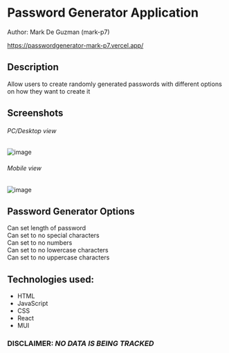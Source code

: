 # Password Generator Application

Author: Mark De Guzman (mark-p7)

https://passwordgenerator-mark-p7.vercel.app/
## Description
Allow users to create randomly generated passwords with different options on how they want to create it

## Screenshots
###### PC/Desktop view
![image](https://user-images.githubusercontent.com/78812508/186789403-88a72d98-c840-4e38-8b53-e20310ca7295.png)
###### Mobile view
![image](https://user-images.githubusercontent.com/78812508/186789498-6f71e7ae-38d7-4412-b62f-ef5afa15d986.png)


## Password Generator Options
Can set length of password
<br>
Can set to no special characters
<br>
Can set to no numbers
<br>
Can set to no lowercase characters
<br>
Can set to no uppercase characters

## Technologies used:
- HTML
- JavaScript
- CSS
- React
- MUI

### DISCLAIMER: *NO DATA IS BEING TRACKED*
